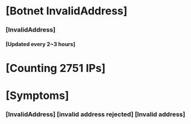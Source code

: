 # [Botnet InvalidAddress]
### [InvalidAddress]
#### [Updated every 2~3 hours]

# [Counting 2751 IPs]

# [Symptoms] 

###   [InvalidAddress] [invalid address rejected] [Invalid address]
